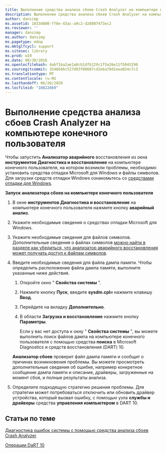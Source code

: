 ```yaml
---
title: Выполнение средства анализа сбоев Crash Analyzer на компьютере конечного пользователя
description: Выполнение средства анализа сбоев Crash Analyzer на компьютере конечного пользователя
author: dansimp
ms.assetid: 10334800-ff8e-43ac-a9c2-d28807473ec2
ms.reviewer: ''
manager: dansimp
ms.author: dansimp
ms.pagetype: mdop
ms.mktglfcycl: support
ms.sitesec: library
ms.prod: w10
ms.date: 08/30/2016
ms.openlocfilehash: 4abf1ba2ae1a0cb1dfb129c1f5a26e11f5045290
ms.sourcegitcommit: 354664bc527d93f80687cd2eba70d1eea024c7c3
ms.translationtype: MT
ms.contentlocale: ru-RU
ms.lasthandoff: 06/26/2020
ms.locfileid: "10822669"
---
```

# Выполнение средства анализа сбоев Crash Analyzer на компьютере конечного пользователя


Чтобы запустить **Анализатор аварийного** восстановления из окна **инструментов Диагностика и восстановление** на компьютере конечного пользователя, на котором возникли проблемы, необходимо установить средства отладки Microsoft для Windows и файлы символов. Для загрузки средств отладки Windows ознакомьтесь со [средствами отладки для Windows](https://go.microsoft.com/fwlink/?LinkId=266248).

**Запуск анализатора сбоев на компьютере конечного пользователя**

1.  В окне **инструментов Диагностика и восстановление** на компьютере конечного пользователя нажмите кнопку **аварийный анализ**.

2.  Укажите необходимые сведения о средствах отладки Microsoft для Windows.

3.  Укажите необходимые сведения для файлов символов. Дополнительные сведения о файлах символов [можно найти в разделе как убедиться, что анализатор аварийного восстановления может получать доступ к файлам символов](how-to-ensure-that-crash-analyzer-can-access-symbol-files-dart-10.md).

4.  Введите необходимые сведения для файла дампа памяти. Чтобы определить расположение файла дампа памяти, выполните указанные ниже действия.

    1.  Откройте окно " **Свойства системы** ".

    2.  Нажмите кнопку **Пуск**, введите **sysdm.cpl**и нажмите клавишу **Ввод**.

    3.  Перейдите на вкладку **Дополнительно**.

    4.  В области **Загрузка и восстановление** нажмите кнопку **Параметры**.

        Если у вас нет доступа к окну " **Свойства системы** ", вы можете выполнить поиск файлов дампа на компьютере конечного пользователя с помощью средства **поиска** в Microsoft Diagnostics и средств восстановления (DART) 10.

    **Анализатор сбоев** проверит файл дампа памяти и сообщит о причинах возникновения проблемы. Вы можете просмотреть дополнительные сведения об ошибке, например конкретное сообщение дампа памяти и описание, драйверы, загруженные на момент сбоя, и полные результаты анализа.

5.  Определите подходящую стратегию решения проблемы. Для стратегии может потребоваться отключить или обновить драйвер устройства, который вызвал ошибку, с помощью узла **службы и драйверы** средства **управления компьютером** в DART 10.

## Статьи по теме


[Диагностика ошибок системы с помощью средства анализа сбоев Crash Analyzer](diagnosing-system-failures-with-crash-analyzer-dart-10.md)

[Операции DaRT 10](operations-for-dart-10.md)

 

 





